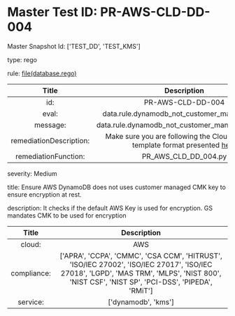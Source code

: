 



# Master Test ID: PR-AWS-CLD-DD-004


Master Snapshot Id: ['TEST_DD', 'TEST_KMS']

type: rego

rule: [file(database.rego)]  
  
  
  
  

|Title|Description|
| :---: | :---: |
|id: |PR-AWS-CLD-DD-004|
|eval: |data.rule.dynamodb_not_customer_managed_key|
|message: |data.rule.dynamodb_not_customer_managed_key_err|
|remediationDescription: |Make sure you are following the Cloudformation template format presented <a href='https://boto3.amazonaws.com/v1/documentation/api/latest/reference/services/dynamodb.html#DynamoDB.Client.describe_table' target='_blank'>here</a>|
|remediationFunction: |PR_AWS_CLD_DD_004.py|


severity: Medium

title: Ensure AWS DynamoDB does not uses customer managed CMK key to ensure encryption at rest.

description: It checks if the default AWS Key is used for encryption. GS mandates CMK to be used for encryption  
  
  

|Title|Description|
| :---: | :---: |
|cloud: |AWS|
|compliance: |['APRA', 'CCPA', 'CMMC', 'CSA CCM', 'HITRUST', 'ISO/IEC 27002', 'ISO/IEC 27017', 'ISO/IEC 27018', 'LGPD', 'MAS TRM', 'MLPS', 'NIST 800', 'NIST CSF', 'NIST SP', 'PCI-DSS', 'PIPEDA', 'RMiT']|
|service: |['dynamodb', 'kms']|



[file(database.rego)]: https://github.com/prancer-io/prancer-compliance-test/tree/master/aws/cloud/database.rego
